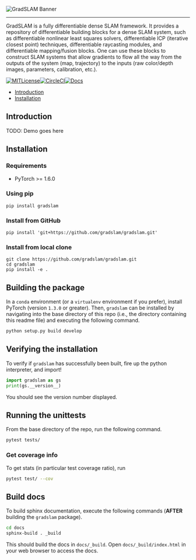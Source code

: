 ![GradSLAM Banner](https://raw.githubusercontent.com/gradslam/gradslam/main/.github/assets/gradslam-banner.png)

--------------------------------------------------------------------------------
GradSLAM is a fully differentiable dense SLAM framework. It provides a repository of differentiable building blocks for a dense SLAM system, such as differentiable nonlinear least squares solvers, differentiable ICP (iterative closest point) techniques, differentiable raycasting modules, and differentiable mapping/fusion blocks. One can use these blocks to construct SLAM systems that allow gradients to flow all the way from the outputs of the system (map, trajectory) to the inputs (raw color/depth images, parameters, calibration, etc.).

[![MITLicense](https://img.shields.io/badge/license-MIT-green)](https://opensource.org/licenses/MIT)[![CircleCI](https://circleci.com/gh/gradslam/gradslam.svg?style=shield&circle-token=109c43f395121b987111c85a9cf51d5fd75ea72c)](https://circleci.com/gh/gradslam/gradslam/tree/master)[![Docs](https://readthedocs.org/projects/gradslam/badge/?version=latest)](https://gradslam.readthedocs.io/en/latest/?badge=latest)


- [Introduction](#introduction)
- [Installation](#installation)

## Introduction
TODO: Demo goes here

## Installation

### Requirements
- PyTorch >= 1.6.0

### Using pip

`pip install gradslam`

### Install from GitHub

`pip install 'git+https://github.com/gradslam/gradslam.git'`

### Install from local clone

```
git clone https://github.com/gradslam/gradslam.git
cd gradslam
pip install -e .
```


## Building the package

In a `conda` environment (or a `virtualenv` environment if you prefer), install PyTorch (version `1.3.0` or greater). Then, `gradslam` can be installed by navigating into the base directory of this repo (i.e., the directory containing this readme file) and executing the following command.

```bash
python setup.py build develop
```

## Verifying the installation

To verify if `gradslam` has successfully been built, fire up the python interpreter, and import!

```py
import gradslam as gs
print(gs.__version__)
```

You should see the version number displayed.

## Running the unittests

From the base directory of the repo, run the following command.

```bash
pytest tests/
```

### Get coverage info

To get stats (in particular test coverage ratio), run

```bash
pytest test/ --cov
```

## Build docs

To build sphinx documentation, execute the following commands (**AFTER** building the `gradslam` package).

```bash
cd docs
sphinx-build . _build
```

This should build the docs in `docs/_build`. Open `docs/_build/index.html` in your web browser to access the docs.

